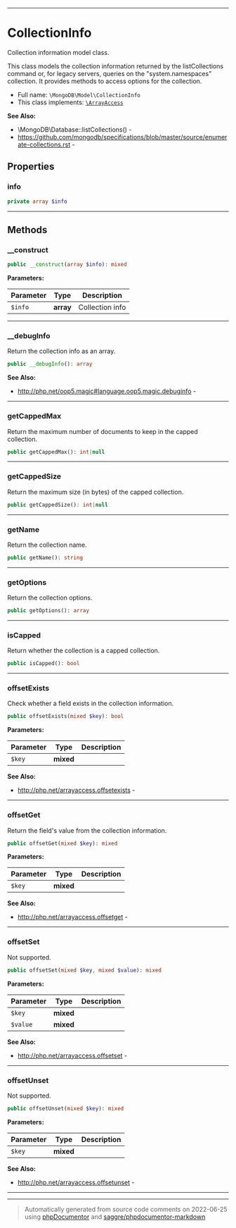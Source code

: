 ***

# CollectionInfo

Collection information model class.

This class models the collection information returned by the listCollections command or, for legacy servers, queries on
the "system.namespaces"
collection. It provides methods to access options for the collection.

* Full name: `\MongoDB\Model\CollectionInfo`
* This class implements:
  [`\ArrayAccess`](../../ArrayAccess.md)

**See Also:**

* \MongoDB\Database::listCollections() -
* https://github.com/mongodb/specifications/blob/master/source/enumerate-collections.rst -

## Properties

### info

```php
private array $info
```

***

## Methods

### __construct

```php
public __construct(array $info): mixed
```

**Parameters:**

| Parameter | Type | Description |
|-----------|------|-------------|
| `$info` | **array** | Collection info |

***

### __debugInfo

Return the collection info as an array.

```php
public __debugInfo(): array
```

**See Also:**

* http://php.net/oop5.magic#language.oop5.magic.debuginfo -

***

### getCappedMax

Return the maximum number of documents to keep in the capped collection.

```php
public getCappedMax(): int|null
```

***

### getCappedSize

Return the maximum size (in bytes) of the capped collection.

```php
public getCappedSize(): int|null
```

***

### getName

Return the collection name.

```php
public getName(): string
```

***

### getOptions

Return the collection options.

```php
public getOptions(): array
```

***

### isCapped

Return whether the collection is a capped collection.

```php
public isCapped(): bool
```

***

### offsetExists

Check whether a field exists in the collection information.

```php
public offsetExists(mixed $key): bool
```

**Parameters:**

| Parameter | Type | Description |
|-----------|------|-------------|
| `$key` | **mixed** |  |

**See Also:**

* http://php.net/arrayaccess.offsetexists -

***

### offsetGet

Return the field's value from the collection information.

```php
public offsetGet(mixed $key): mixed
```

**Parameters:**

| Parameter | Type | Description |
|-----------|------|-------------|
| `$key` | **mixed** |  |

**See Also:**

* http://php.net/arrayaccess.offsetget -

***

### offsetSet

Not supported.

```php
public offsetSet(mixed $key, mixed $value): mixed
```

**Parameters:**

| Parameter | Type | Description |
|-----------|------|-------------|
| `$key` | **mixed** |  |
| `$value` | **mixed** |  |

**See Also:**

* http://php.net/arrayaccess.offsetset -

***

### offsetUnset

Not supported.

```php
public offsetUnset(mixed $key): mixed
```

**Parameters:**

| Parameter | Type | Description |
|-----------|------|-------------|
| `$key` | **mixed** |  |

**See Also:**

* http://php.net/arrayaccess.offsetunset -

***


***
> Automatically generated from source code comments on 2022-06-25 using [phpDocumentor](http://www.phpdoc.org/) and [saggre/phpdocumentor-markdown](https://github.com/Saggre/phpDocumentor-markdown)
